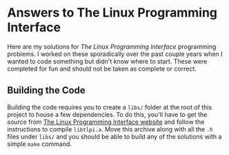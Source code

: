 # Answers to The Linux Programming Interface

Here are my solutions for *The Linux Programming Interface* programming 
problems. I worked on these sporadically over the past couple years when I 
wanted to code something but didn't know where to start. These were completed 
for fun and should not be taken as complete or correct.

## Building the Code

Building the code requires you to create a `libs/` folder at the root of this 
project to house a few dependencies. To do this, you'll have to get the source 
from [The Linux Programming Interface website][1] and follow the instructions to
compile `libtlpi.a`. Move this archive along with all the `.h` files under 
`libs/` and you should be able to build any of the solutions with a simple 
`make` command. 

[1]: https://man7.org/tlpi/code/index.html